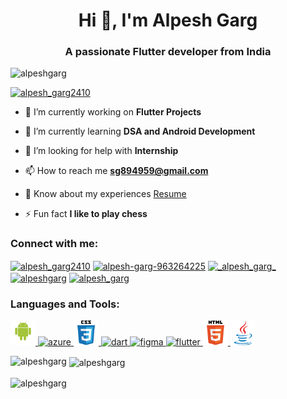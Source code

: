 <h1 align="center">Hi 👋, I'm Alpesh Garg</h1>
<h3 align="center">A passionate Flutter developer from India</h3>

<p align="left"> <img src="https://komarev.com/ghpvc/?username=alpeshgarg&label=Profile%20views&color=0e75b6&style=flat" alt="alpeshgarg" /> </p>

<p align="left"> <a href="https://twitter.com/alpesh_garg2410" target="blank"><img src="https://img.shields.io/twitter/follow/alpesh_garg2410?logo=twitter&style=for-the-badge" alt="alpesh_garg2410" /></a> </p>

- 🔭 I’m currently working on **Flutter Projects**

- 🌱 I’m currently learning **DSA and Android Development**

- 🤝 I’m looking for help with **Internship**

- 📫 How to reach me **sg894959@gmail.com**

- 📄 Know about my experiences [Resume](https://docs.google.com/document/d/1aWa3aSU5r0xnLqFCMC8aRDcbvSUFnyIKy20T4LMdXo4/edit?usp=sharing)

- ⚡ Fun fact **I like to play chess**

<h3 align="left">Connect with me:</h3>
<p align="left">
<a href="https://twitter.com/alpesh_garg2410" target="blank"><img align="center" src="https://raw.githubusercontent.com/rahuldkjain/github-profile-readme-generator/master/src/images/icons/Social/twitter.svg" alt="alpesh_garg2410" height="30" width="40" /></a>
<a href="https://linkedin.com/in/alpesh-garg-963264225" target="blank"><img align="center" src="https://raw.githubusercontent.com/rahuldkjain/github-profile-readme-generator/master/src/images/icons/Social/linked-in-alt.svg" alt="alpesh-garg-963264225" height="30" width="40" /></a>
<a href="https://instagram.com/_alpesh_garg_" target="blank"><img align="center" src="https://raw.githubusercontent.com/rahuldkjain/github-profile-readme-generator/master/src/images/icons/Social/instagram.svg" alt="_alpesh_garg_" height="30" width="40" /></a>
<a href="https://www.leetcode.com/alpeshgarg" target="blank"><img align="center" src="https://raw.githubusercontent.com/rahuldkjain/github-profile-readme-generator/master/src/images/icons/Social/leet-code.svg" alt="alpeshgarg" height="30" width="40" /></a>
<a href="https://auth.geeksforgeeks.org/user/alpesh_garg" target="blank"><img align="center" src="https://raw.githubusercontent.com/rahuldkjain/github-profile-readme-generator/master/src/images/icons/Social/geeks-for-geeks.svg" alt="alpesh_garg" height="30" width="40" /></a>
</p>

<h3 align="left">Languages and Tools:</h3>
<p align="left"> <a href="https://developer.android.com" target="_blank" rel="noreferrer"> <img src="https://raw.githubusercontent.com/devicons/devicon/master/icons/android/android-original-wordmark.svg" alt="android" width="40" height="40"/> </a> <a href="https://azure.microsoft.com/en-in/" target="_blank" rel="noreferrer"> <img src="https://www.vectorlogo.zone/logos/microsoft_azure/microsoft_azure-icon.svg" alt="azure" width="40" height="40"/> </a> <a href="https://www.w3schools.com/css/" target="_blank" rel="noreferrer"> <img src="https://raw.githubusercontent.com/devicons/devicon/master/icons/css3/css3-original-wordmark.svg" alt="css3" width="40" height="40"/> </a> <a href="https://dart.dev" target="_blank" rel="noreferrer"> <img src="https://www.vectorlogo.zone/logos/dartlang/dartlang-icon.svg" alt="dart" width="40" height="40"/> </a> <a href="https://www.figma.com/" target="_blank" rel="noreferrer"> <img src="https://www.vectorlogo.zone/logos/figma/figma-icon.svg" alt="figma" width="40" height="40"/> </a> <a href="https://flutter.dev" target="_blank" rel="noreferrer"> <img src="https://www.vectorlogo.zone/logos/flutterio/flutterio-icon.svg" alt="flutter" width="40" height="40"/> </a> <a href="https://www.w3.org/html/" target="_blank" rel="noreferrer"> <img src="https://raw.githubusercontent.com/devicons/devicon/master/icons/html5/html5-original-wordmark.svg" alt="html5" width="40" height="40"/> </a> <a href="https://www.java.com" target="_blank" rel="noreferrer"> <img src="https://raw.githubusercontent.com/devicons/devicon/master/icons/java/java-original.svg" alt="java" width="40" height="40"/> </a> </p>

<p><img align="left" src="https://github-readme-stats.vercel.app/api/top-langs?username=alpeshgarg&show_icons=true&locale=en&layout=compact" alt="alpeshgarg" /></p>

<p>&nbsp;<img align="center" src="https://github-readme-stats.vercel.app/api?username=alpeshgarg&show_icons=true&locale=en" alt="alpeshgarg" /></p>

<p><img align="center" src="https://github-readme-streak-stats.herokuapp.com/?user=alpeshgarg&" alt="alpeshgarg" /></p>
